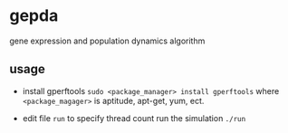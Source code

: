 gepda
=====

gene expression and population dynamics algorithm

usage
----
* install gperftools
`sudo <package_manager> install gperftools`
where `<package_magager>` is aptitude, apt-get, yum, ect.

* edit file `run` to specify thread count
run the simulation
`./run`
